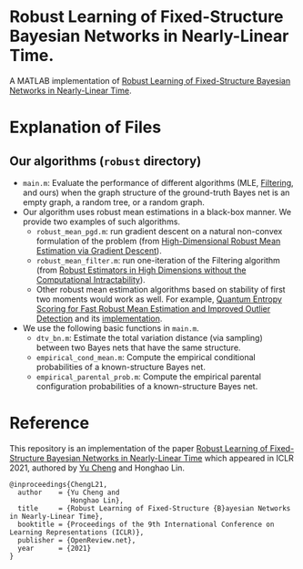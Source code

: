 # Robust Learning of Fixed-Structure Bayesian Networks in Nearly-Linear Time.
A MATLAB implementation of [Robust Learning of Fixed-Structure Bayesian Networks in Nearly-Linear Time](https://arxiv.org/abs/2105.05555).

Explanation of Files
===

Our algorithms (`robust` directory)
---
* `main.m`: Evaluate the performance of different algorithms (MLE, [Filtering](https://arxiv.org/abs/1606.07384), and ours) when the graph structure of the ground-truth Bayes net is an empty graph, a random tree, or a random graph.
* Our algorithm uses robust mean estimations in a black-box manner. We provide two examples of such algorithms.
  * `robust_mean_pgd.m`: run gradient descent on a natural non-convex formulation of the problem (from [High-Dimensional Robust Mean Estimation via Gradient Descent](https://arxiv.org/abs/2005.01378)).
  * `robust_mean_filter.m`: run one-iteration of the Filtering algorithm (from [Robust Estimators in High Dimensions without the Computational Intractability](https://arxiv.org/abs/1604.06443)).
  * Other robust mean estimation algorithms based on stability of first two moments would work as well.  For example, [Quantum Entropy Scoring for Fast Robust Mean Estimation and Improved Outlier Detection](https://arxiv.org/abs/1906.11366) and its [implementation](https://github.com/twistedcubic/que-outlier-detection).
* We use the following basic functions in `main.m`.
  * `dtv_bn.m`: Estimate the total variation distance (via sampling) between two Bayes nets that have the same structure.
  * `empirical_cond_mean.m`: Compute the empirical conditional probabilities of a known-structure Bayes net.
  * `empirical_parental_prob.m`: Compute the empirical parental configuration probabilities of a known-structure Bayes net.

Reference
===
This repository is an implementation of the paper [Robust Learning of Fixed-Structure Bayesian Networks in Nearly-Linear Time](https://arxiv.org/abs/2105.05555) which appeared in ICLR 2021, authored by [Yu Cheng](https://homepages.math.uic.edu/~yucheng) and Honghao Lin.

```
@inproceedings{ChengL21,
  author    = {Yu Cheng and
               Honghao Lin},
  title     = {Robust Learning of Fixed-Structure {B}ayesian Networks in Nearly-Linear Time},
  booktitle = {Proceedings of the 9th International Conference on Learning Representations (ICLR)},
  publisher = {OpenReview.net},
  year      = {2021}
}
```
